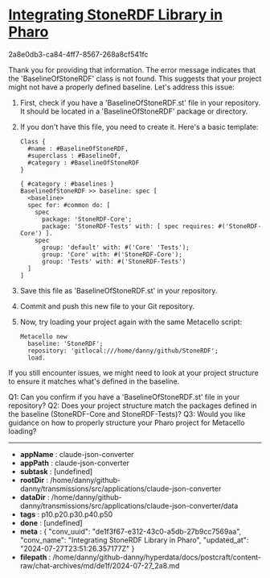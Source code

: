 # [Integrating StoneRDF Library in Pharo](https://claude.ai/chat/de1f3f67-e312-43c0-a5db-27b9cc7569aa)

2a8e0db3-ca84-4ff7-8567-268a8cf541fc

 Thank you for providing that information. The error message indicates that the 'BaselineOfStoneRDF' class is not found. This suggests that your project might not have a properly defined baseline. Let's address this issue:

1. First, check if you have a 'BaselineOfStoneRDF.st' file in your repository. It should be located in a 'BaselineOfStoneRDF' package or directory.

2. If you don't have this file, you need to create it. Here's a basic template:

   ```smalltalk
   Class {
     #name : #BaselineOfStoneRDF,
     #superclass : #BaselineOf,
     #category : #BaselineOfStoneRDF
   }

   { #category : #baselines }
   BaselineOfStoneRDF >> baseline: spec [
     <baseline>
     spec for: #common do: [
       spec 
         package: 'StoneRDF-Core';
         package: 'StoneRDF-Tests' with: [ spec requires: #('StoneRDF-Core') ].
       spec 
         group: 'default' with: #('Core' 'Tests');
         group: 'Core' with: #('StoneRDF-Core');
         group: 'Tests' with: #('StoneRDF-Tests')
     ]
   ]
   ```

3. Save this file as 'BaselineOfStoneRDF.st' in your repository.

4. Commit and push this new file to your Git repository.

5. Now, try loading your project again with the same Metacello script:

   ```smalltalk
   Metacello new
     baseline: 'StoneRDF';
     repository: 'gitlocal:///home/danny/github/StoneRDF';
     load.
   ```

If you still encounter issues, we might need to look at your project structure to ensure it matches what's defined in the baseline.

Q1: Can you confirm if you have a 'BaselineOfStoneRDF.st' file in your repository?
Q2: Does your project structure match the packages defined in the baseline (StoneRDF-Core and StoneRDF-Tests)?
Q3: Would you like guidance on how to properly structure your Pharo project for Metacello loading?

---

* **appName** : claude-json-converter
* **appPath** : claude-json-converter
* **subtask** : [undefined]
* **rootDir** : /home/danny/github-danny/transmissions/src/applications/claude-json-converter
* **dataDir** : /home/danny/github-danny/transmissions/src/applications/claude-json-converter/data
* **tags** : p10.p20.p30.p40.p50
* **done** : [undefined]
* **meta** : {
  "conv_uuid": "de1f3f67-e312-43c0-a5db-27b9cc7569aa",
  "conv_name": "Integrating StoneRDF Library in Pharo",
  "updated_at": "2024-07-27T23:51:26.357177Z"
}
* **filepath** : /home/danny/github-danny/hyperdata/docs/postcraft/content-raw/chat-archives/md/de1f/2024-07-27_2a8.md